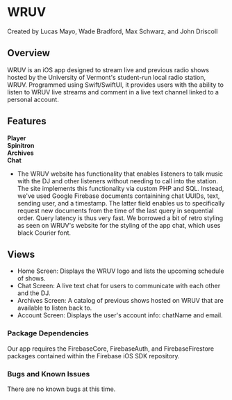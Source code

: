# WRUV
Created by Lucas Mayo, Wade Bradford, Max Schwarz, and John Driscoll

## Overview
WRUV is an iOS app designed to stream live and previous radio shows hosted by the University of Vermont's student-run local radio station, WRUV. Programmed using Swift/SwiftUI, it provides users with the ability to listen to WRUV live streams and comment in a live text channel linked to a personal account.

## Features
**Player**<br>
**Spinitron**<br>
**Archives**<br> 
**Chat**<br>
* The WRUV website has functionality that enables listeners to talk music with the DJ and other listeners without needing to call into the station. The site implements this functionality via custom PHP and SQL. Instead, we've used Google Firebase documents containining chat UUIDs, text, sending user, and a timestamp. The latter field enables us to specifically request new documents from the time of the last query in sequential order. Query latency is thus very fast. We borrowed a bit of retro styling as seen on WRUV's website for the styling of the app chat, which uses black Courier font. 

## Views
- Home Screen: Displays the WRUV logo and lists the upcoming schedule of shows.
- Chat Screen: A live text chat for users to communicate with each other and the DJ.
- Archives Screen: A catalog of previous shows hosted on WRUV that are available to listen back to.
- Account Screen: Displays the user's account info: chatName and email.

### Package Dependencies
Our app requires the FirebaseCore, FirebaseAuth, and FirebaseFirestore packages contained within the Firebase iOS SDK repository. 

### Bugs and Known Issues
There are no known bugs at this time.
